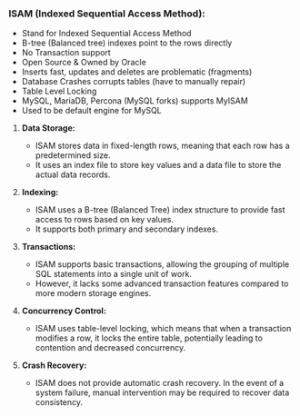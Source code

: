 ### ISAM (Indexed Sequential Access Method):
- Stand for Indexed Sequential Access Method
- B-tree (Balanced tree) indexes point to the rows directly
- No Transaction support
- Open Source & Owned by Oracle
- Inserts fast, updates and deletes are problematic (fragments)
- Database Crashes corrupts tables (have to manually repair)
- Table Level Locking
- MySQL, MariaDB, Percona (MySQL forks) supports MyISAM
- Used to be default engine for MySQL


1. **Data Storage:**
    - ISAM stores data in fixed-length rows, meaning that each row has a predetermined size.
    - It uses an index file to store key values and a data file to store the actual data records.

2. **Indexing:**
    - ISAM uses a B-tree (Balanced Tree) index structure to provide fast access to rows based on key values.
    - It supports both primary and secondary indexes.

3. **Transactions:**
    - ISAM supports basic transactions, allowing the grouping of multiple SQL statements into a single unit of work.
    - However, it lacks some advanced transaction features compared to more modern storage engines.

4. **Concurrency Control:**
    - ISAM uses table-level locking, which means that when a transaction modifies a row, it locks the entire table, potentially leading to contention and decreased concurrency.

5. **Crash Recovery:**
    - ISAM does not provide automatic crash recovery. In the event of a system failure, manual intervention may be required to recover data consistency.